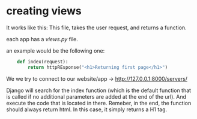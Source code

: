 
# creating views

It works like this:
    This file, takes the user request, and returns a function.

each app has a *views.py* file.

an example would be the following one:

```python
    def index(request):
        return httpREsponse("<h1>Returning first page</h1>")
```

We we try to connect to our website/app -> http://127.0.0.1:8000/servers/

Django will search for the index function (which is the default function that is called if no additional parameters are added at the end of the url).
And execute the code that is located in there. Remeber, in the end, the function should always return html.
In this case, it simply returns a H1 tag.


